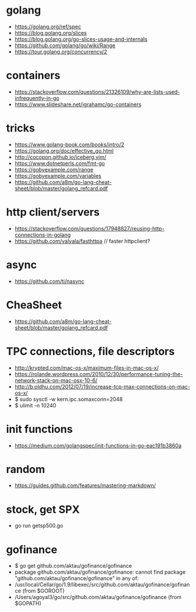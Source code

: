 # golang
* https://golang.org/ref/spec
* https://blog.golang.org/slices
* https://blog.golang.org/go-slices-usage-and-internals
* https://github.com/golang/go/wiki/Range
* https://tour.golang.org/concurrency/2

# containers
* https://stackoverflow.com/questions/21326109/why-are-lists-used-infrequently-in-go
* https://www.slideshare.net/jgrahamc/go-containers

# tricks
* https://www.golang-book.com/books/intro/2
* https://golang.org/doc/effective_go.html
* http://cocopon.github.io/iceberg.vim/
* https://www.dotnetperls.com/fmt-go
* https://gobyexample.com/range
* https://gobyexample.com/variables
* https://github.com/a8m/go-lang-cheat-sheet/blob/master/golang_refcard.pdf

# http client/servers
* https://stackoverflow.com/questions/17948827/reusing-http-connections-in-golang
* https://github.com/valyala/fasthttpa // faster httpclient?

# async
* https://github.com/ti/nasync

# CheaSheet
* https://github.com/a8m/go-lang-cheat-sheet/blob/master/golang_refcard.pdf

# TPC connections, file descriptors
* http://krypted.com/mac-os-x/maximum-files-in-mac-os-x/
* https://rolande.wordpress.com/2010/12/30/performance-tuning-the-network-stack-on-mac-osx-10-6/
* http://b.oldhu.com/2012/07/19/increase-tcp-max-connections-on-mac-os-x/
* $ sudo sysctl -w kern.ipc.somaxconn=2048
* $ ulimit -n 10240

# init functions
* https://medium.com/golangspec/init-functions-in-go-eac191b3860a

# random
* https://guides.github.com/features/mastering-markdown/

# stock, get SPX
* go run getsp500.go

# gofinance
* $ go get github.com/aktau/gofinance/gofinance
* package github.com/aktau/gofinance/gofinance: cannot find package "github.com/aktau/gofinance/gofinance" in any of:
* /usr/local/Cellar/go/1.9/libexec/src/github.com/aktau/gofinance/gofinance (from $GOROOT)
* /Users/agoyal3/go/src/github.com/aktau/gofinance/gofinance (from $GOPATH)


